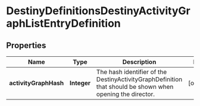 
# DestinyDefinitionsDestinyActivityGraphListEntryDefinition

## Properties
Name | Type | Description | Notes
------------ | ------------- | ------------- | -------------
**activityGraphHash** | **Integer** | The hash identifier of the DestinyActivityGraphDefinition that should be shown when opening the director. |  [optional]



